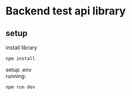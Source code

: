 # Backend test api library

## setup
install library
```
npm install
```

setup .env
<br>
running:
```
npm run dev
```